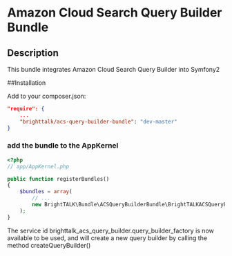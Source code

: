 # Amazon Cloud Search Query Builder Bundle

## Description

This bundle integrates Amazon Cloud Search Query Builder into Symfony2

##Installation

Add to your composer.json:

```json
"require": {
    ...
    "brighttalk/acs-query-builder-bundle": "dev-master"
}
```

### add the bundle to the AppKernel

``` php
<?php
// app/AppKernel.php

public function registerBundles()
{
    $bundles = array(
        // ...
        new BrightTALK\Bundle\ACSQueryBuilderBundle\BrightTALKACSQueryBuilderBundle()
    );
}
```

The service id brighttalk_acs_query_builder.query_builder_factory is now available to be used, and will create a new query builder by calling the method createQueryBuilder()